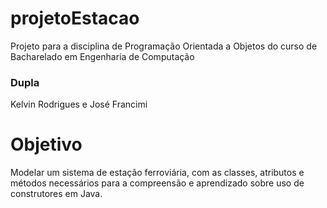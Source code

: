 # projetoEstacao

Projeto para a disciplina de Programação Orientada a Objetos do curso de Bacharelado em Engenharia de Computação
### Dupla
Kelvin Rodrigues e José Francimi

# Objetivo
Modelar um sistema de estação ferroviária, com as classes, atributos e métodos necessários para a compreensão e aprendizado sobre uso de construtores em Java.

